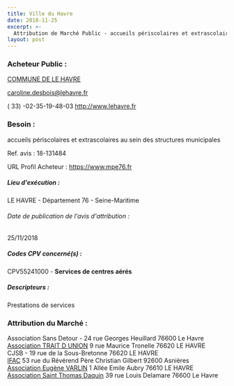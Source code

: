 ```yaml
---
title: Ville du Havre
date: 2018-11-25
excerpt: >-
  Attribution de Marché Public - accueils périscolaires et extrascolaires au sein des structures municipales
layout: post
---
```


### Acheteur Public : 
<a href="/acheteur-136/siren-217603513"> COMMUNE DE LE HAVRE</a><br/>



caroline.desbois@lehavre.fr

( 33) -02-35-19-48-03
http://www.lehavre.fr
### Besoin :

accueils périscolaires et extrascolaires au sein des structures municipales

Ref. avis : 18-131484

URL Profil Acheteur : https://www.mpe76.fr

##### Lieu d'exécution :

LE HAVRE - Département 76 - Seine-Maritime

###### Date de publication de l'avis d'attribution : 
25/11/2018

##### Codes CPV concerné(s) :
CPV55241000 - **Services de centres aérés** <br/>

##### Descripteurs :
Prestations de services <br/>

### Attribution du Marché :
Association Sans Detour - 24 rue Georges Heuillard 76600 Le Havre <br/>
<a href="/entreprise-551/siren-379726078"> Association TRAIT D UNION</a>    9 rue Maurice Tronelle 76620 LE HAVRE <br/>
CJSB - 19 rue de la Sous-Bretonne 76620 LE HAVRE <br/>
<a href="/entreprise-548/siren-332737394"> IFAC</a>    53 rue du Révérend Père Christian Gilbert 92600 Asnières <br/>
<a href="/entreprise-560/siren-434681417"> Association Eugène VARLIN</a>    1 Allée Emile Aubry 76610 LE HAVRE <br/>
<a href="/entreprise-575/siren-781065982"> Association Saint Thomas Daquin</a>    39 rue Louis Delamare 76600 Le Havre <br/>
